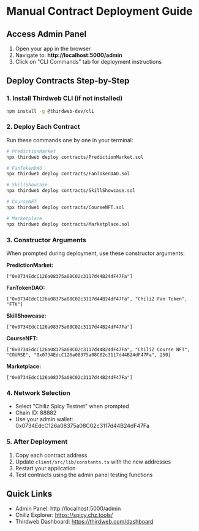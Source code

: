 # Manual Contract Deployment Guide

## Access Admin Panel
1. Open your app in the browser
2. Navigate to: **http://localhost:5000/admin**
3. Click on "CLI Commands" tab for deployment instructions

## Deploy Contracts Step-by-Step

### 1. Install Thirdweb CLI (if not installed)
```bash
npm install -g @thirdweb-dev/cli
```

### 2. Deploy Each Contract
Run these commands one by one in your terminal:

```bash
# PredictionMarket
npx thirdweb deploy contracts/PredictionMarket.sol

# FanTokenDAO  
npx thirdweb deploy contracts/FanTokenDAO.sol

# SkillShowcase
npx thirdweb deploy contracts/SkillShowcase.sol

# CourseNFT
npx thirdweb deploy contracts/CourseNFT.sol

# Marketplace
npx thirdweb deploy contracts/Marketplace.sol
```

### 3. Constructor Arguments
When prompted during deployment, use these constructor arguments:

**PredictionMarket:**
```
["0x0734EdcC126a08375a08C02c3117d44B24dF47Fa"]
```

**FanTokenDAO:**
```
["0x0734EdcC126a08375a08C02c3117d44B24dF47Fa", "ChiliZ Fan Token", "FTK"]
```

**SkillShowcase:**
```
["0x0734EdcC126a08375a08C02c3117d44B24dF47Fa"]
```

**CourseNFT:**
```
["0x0734EdcC126a08375a08C02c3117d44B24dF47Fa", "ChiliZ Course NFT", "COURSE", "0x0734EdcC126a08375a08C02c3117d44B24dF47Fa", 250]
```

**Marketplace:**
```
["0x0734EdcC126a08375a08C02c3117d44B24dF47Fa"]
```

### 4. Network Selection
- Select "Chiliz Spicy Testnet" when prompted
- Chain ID: 88882
- Use your admin wallet: 0x0734EdcC126a08375a08C02c3117d44B24dF47Fa

### 5. After Deployment
1. Copy each contract address
2. Update `client/src/lib/constants.ts` with the new addresses
3. Restart your application
4. Test contracts using the admin panel testing functions

## Quick Links
- Admin Panel: http://localhost:5000/admin
- Chiliz Explorer: https://spicy.chz.tools/
- Thirdweb Dashboard: https://thirdweb.com/dashboard